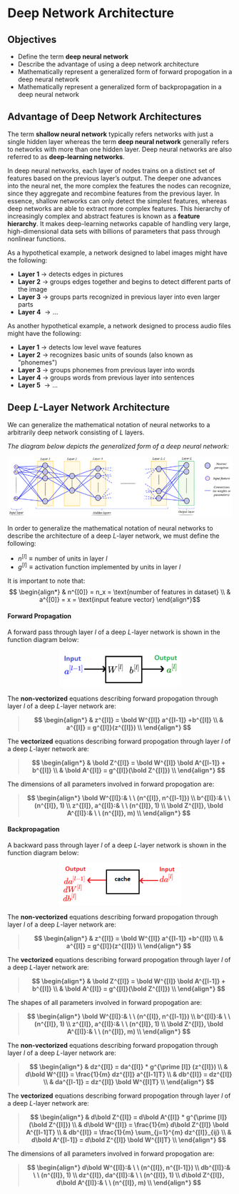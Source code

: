
# Deep Network Architecture


## Objectives

- Define the term **deep neural network**
- Describe the advantage of using a deep network architecture
- Mathematically represent a generalized form of forward propogation in a deep neural network
- Mathematically represent a generalized form of backpropagation in a deep neural network

## Advantage of Deep Network Architectures

The term **shallow neural network** typically refers networks with just a single hidden layer whereas the term **deep neural network** generally refers to networks with more than one hidden layer. Deep neural networks are also referred to as **deep-learning networks**.

In deep neural networks, each layer of nodes trains on a distinct set of features based on the previous layer’s output. The deeper one advances into the neural net, the more complex the features the nodes can recognize, since they aggregate and recombine features from the previous layer. In essence, shallow networks can only detect the simplest features, whereas deep networks are able to extract more complex features. This hierarchy of increasingly complex and abstract features is known as a **feature hierarchy**. It makes deep-learning networks capable of handling very large, high-dimensional data sets with billions of parameters that pass through nonlinear functions.

As a hypothetical example, a network designed to label images might have the following:

- **Layer 1** $\rightarrow$ detects edges in pictures
- **Layer 2** $\rightarrow$ groups edges together and begins to detect different parts of the image
- **Layer 3** $\rightarrow$ groups parts recognized in previous layer into even larger parts
- **Layer 4** $\rightarrow  \dots$


As another hypothetical example, a network designed to process audio files might have the following:

- **Layer 1** $\rightarrow$ detects low level wave features
- **Layer 2** $\rightarrow$ recognizes basic units of sounds (also known as "phonemes")
- **Layer 3** $\rightarrow$ groups phonemes from previous layer into words
- **Layer 4** $\rightarrow$ groups words from previous layer into sentences
- **Layer 5** $\rightarrow \dots$


## Deep $L$-Layer Network Architecture

We can generalize the mathematical notation of neural networks to a arbitrarily deep network consisting of $L$ layers.

*The diagram below depicts the generalized form of a deep neural network:*

<center><img src="images/l-layer-network.ppm" width=900></center>

In order to generalize the mathematical notation of neural networks to describe the architecture of a deep $L$-layer network, we must define the following:

*  $n^{[l]} \equiv \text{number of units in layer} \ l$
*  $g^{[l]} \equiv \text{activation function implemented by units in layer} \ l$

It is important to note that:
$$ \begin{align*}
    & n^{[0]} = n_x = \text{number of features in dataset} \\
    & a^{[0]} = x = \text{input feature vector}
\end{align*}$$

#### Forward Propagation

A forward pass through layer $l$ of a deep $L$-layer network is shown in the function diagram below:

<center><img src="images/forward-pass.png" width=275></center>

The **non-vectorized** equations describing forward propogation through layer $l$ of a deep $L$-layer network are:

> **$$ \begin{align*}
>   & z^{[l]} = \bold W^{[l]} a^{[l-1]} +b^{[l]} \\
>   & a^{[l]} = g^{[l]}(z^{[l]}) \\
> \end{align*} $$**

The **vectorized** equations describing forward propogation through layer $l$ of a deep $L$-layer network are:

> **$$ \begin{align*}
>     & \bold Z^{[l]} = \bold W^{[l]} \bold A^{[l-1]} + b^{[l]} \\
>     & \bold A^{[l]} = g^{[l]}(\bold Z^{[l]}) \\
> \end{align*} $$**

The dimensions of all parameters involved in forward propogation are:

> **$$ \begin{align*}
>   \bold W^{[l]}:& \ \ (n^{[l]}, n^{[l-1]}) \\
>   b^{[l]}:& \ \ (n^{[l]}, 1) \\
>   z^{[l]}, a^{[l]}:& \ \  (n^{[l]}, 1) \\
>   \bold Z^{[l]}, \bold A^{[l]}:& \ \  (n^{[l]}, m) \\
> \end{align*} $$**



#### Backpropagation

A backward pass through layer $l$ of a deep $L$-layer network is shown in the function diagram below:

<center><img src="images/backward-pass.png" width=275></center>

The **non-vectorized** equations describing forward propogation through layer $l$ of a deep $L$-layer network are:

> **$$ \begin{align*}
>   & z^{[l]} = \bold W^{[l]} a^{[l-1]} +b^{[l]} \\
>   & a^{[l]} = g^{[l]}(z^{[l]}) \\
> \end{align*} $$**

The **vectorized** equations describing forward propogation through layer $l$ of a deep $L$-layer network are:

> **$$ \begin{align*}
>     & \bold Z^{[l]} = \bold W^{[l]} \bold A^{[l-1]} + b^{[l]} \\
>     & \bold A^{[l]} = g^{[l]}(\bold Z^{[l]}) \\
> \end{align*} $$**

The shapes of all parameters involved in forward propogation are:

> **$$ \begin{align*}
>   \bold W^{[l]}:& \ \ (n^{[l]}, n^{[l-1]}) \\
>   b^{[l]}:& \ \ (n^{[l]}, 1) \\
>   z^{[l]}, a^{[l]}:& \ \  (n^{[l]}, 1) \\
>   \bold Z^{[l]}, \bold A^{[l]}:& \ \  (n^{[l]}, m) \\
> \end{align*} $$**

The **non-vectorized** equations describing forward propogation through layer $l$ of a deep $L$-layer network are:

> **$$ \begin{align*}
>    & dz^{[l]} = da^{[l]} * g^{\prime [l]} (z^{[l]}) \\
>    & d\bold W^{[l]} = \frac{1}{m} dz^{[l]} a^{[l-1]T} \\
>    & db^{[l]} = dz^{[l]} \\
>    & da^{[l-1]} = dz^{[l]} \bold W^{[l]T}  \\
> \end{align*} $$**

The **vectorized** equations describing forward propogation through layer $l$ of a deep $L$-layer network are:

> **$$ \begin{align*}
>    & d\bold Z^{[l]} = d\bold A^{[l]} * g^{\prime [l]} (\bold Z^{[l]}) \\
>    & d\bold W^{[l]} = \frac{1}{m} d\bold Z^{[l]} \bold A^{[l-1]T} \\
>    & db^{[l]} = \frac{1}{m} \sum_{j=1}^{m} dz^{[l]}_{ij} \\
>    & d\bold A^{[l-1]} = d\bold Z^{[l]} \bold W^{[l]T}  \\
> \end{align*} $$**

The dimensions of all parameters involved in forward propogation are:

> **$$ \begin{align*}
>   d\bold W^{[l]}:& \ \ (n^{[l]}, n^{[l-1]}) \\
>   db^{[l]}:& \ \ (n^{[l]}, 1) \\
>   dz^{[l]}, da^{[l]}:& \ \  (n^{[l]}, 1) \\
>   d\bold Z^{[l]}, d\bold A^{[l]}:& \ \  (n^{[l]}, m) \\
> \end{align*} $$**

